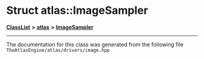 

# Struct atlas::ImageSampler



[**ClassList**](annotated.md) **>** [**atlas**](namespaceatlas.md) **>** [**ImageSampler**](structatlas_1_1ImageSampler.md)







































































------------------------------
The documentation for this class was generated from the following file `TheAtlasEngine/atlas/drivers/image.hpp`

